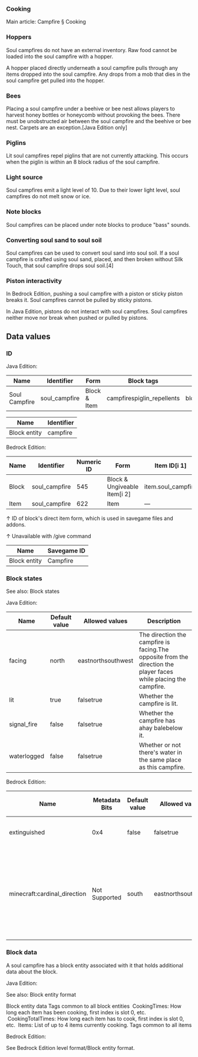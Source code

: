 ### Cooking
Main article: Campfire § Cooking
### Hoppers
Soul campfires do not have an external inventory. Raw food cannot be loaded into the soul campfire with a hopper.

A hopper placed directly underneath a soul campfire pulls through any items dropped into the soul campfire. Any drops from a mob that dies in the soul campfire get pulled into the hopper.

### Bees
Placing a soul campfire under a beehive or bee nest allows players to harvest honey bottles or honeycomb without provoking the bees.
There must be unobstructed air between the soul campfire and the beehive or bee nest. Carpets are an exception.‌[Java Edition  only]

### Piglins
Lit soul campfires repel piglins that are not currently attacking. This occurs when the piglin is within an 8 block radius of the soul campfire.

### Light source
Soul campfires emit a light level of 10. Due to their lower light level, soul campfires do not melt snow or ice.

### Note blocks
Soul campfires can be placed under note blocks to produce "bass" sounds.

### Converting soul sand to soul soil
Soul campfires can be used to convert soul sand into soul soil. If a soul campfire is crafted using soul sand, placed, and then broken without Silk Touch, that soul campfire drops soul soil.[4]

### Piston interactivity
In Bedrock Edition, pushing a soul campfire with a piston or sticky piston breaks it. Soul campfires cannot be pulled by sticky pistons.

In Java Edition, pistons do not interact with soul campfires. Soul campfires neither move nor break when pushed or pulled by pistons.

## Data values
### ID
Java Edition:

| Name          | Identifier    | Form         | Block tags                 | Translation key               |
|---------------|---------------|--------------|----------------------------|-------------------------------|
| Soul Campfire | soul_campfire | Block & Item | campfirespiglin_repellents | block.minecraft.soul_campfire |

| Name         | Identifier |
|--------------|------------|
| Block entity | campfire   |

Bedrock Edition:

| Name  | Identifier    | Numeric ID | Form                         | Item ID[i 1]       | Translation key         |
|-------|---------------|------------|------------------------------|--------------------|-------------------------|
| Block | soul_campfire | 545        | Block & Ungiveable Item[i 2] | item.soul_campfire | tile.soul_campfire.name |
| Item  | soul_campfire | 622        | Item                         | —                  | tile.soul_campfire.name |


↑ ID of block's direct item form, which is used in savegame files and addons.

↑ Unavailable with /give command


| Name         | Savegame ID |
|--------------|-------------|
| Block entity | Campfire    |

### Block states
See also: Block states

Java Edition:

| Name        | Default value | Allowed values     | Description                                                                                                       |
|-------------|---------------|--------------------|-------------------------------------------------------------------------------------------------------------------|
| facing      | north         | eastnorthsouthwest | The direction the campfire is facing.The opposite from the direction the player faces while placing the campfire. |
| lit         | true          | falsetrue          | Whether the campfire is lit.                                                                                      |
| signal_fire | false         | falsetrue          | Whether the campfire has ahay balebelow it.                                                                       |
| waterlogged | false         | falsetrue          | Whether or not there's water in the same place as this campfire.                                                  |

Bedrock Edition:

| Name                         | Metadata Bits | Default value | Allowed values     | Values forMetadata Bits | Description                                                                                                       |
|------------------------------|---------------|---------------|--------------------|-------------------------|-------------------------------------------------------------------------------------------------------------------|
| extinguished                 | 0x4           | false         | falsetrue          | 01                      | Whether the campfire is put out.                                                                                  |
| minecraft:cardinal_direction | Not Supported | south         | eastnorthsouthwest | Unsupported             | The direction the campfire is facing.The opposite from the direction the player faces while placing the campfire. |



### Block data
A soul campfire has a block entity associated with it that holds additional data about the block.

Java Edition:

See also: Block entity format


 Block entity data
Tags common to all block entities
 CookingTimes: How long each item has been cooking, first index is slot 0, etc.
 CookingTotalTimes: How long each item has to cook, first index is slot 0, etc.
 Items: List of up to 4 items currently cooking.
Tags common to all items

Bedrock Edition:

See Bedrock Edition level format/Block entity format.

